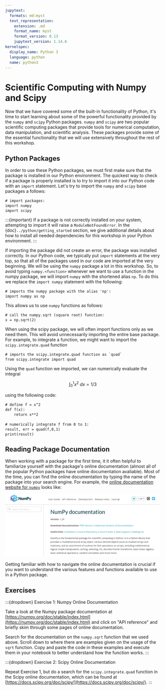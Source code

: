 ```yaml
---
jupytext:
  formats: md:myst
  text_representation:
    extension: .md
    format_name: myst
    format_version: 0.13
    jupytext_version: 1.14.6
kernelspec:
  display_name: Python 3
  language: python
  name: python3
---
```


# Scientific Computing with Numpy and Scipy

Now that we have covered some of the built-in functionality of Python, it's time to start learning about some of the powerful functionality provided by the `numpy` and `scipy` Python packages. `numpy` and `scipy` are two popular scientific computing packages that provide tools for numerical computation, data manipulation, and scientific analysis. These packages provide some of the essential functionality that we will use extensively throughout the rest of this workshop.

## Python Packages

In order to use these Python packages, we must first make sure that the package is installed in our Python environment. The quickest way to check if a package is properly installed is to try to import it into our Python code with an `import` statement. Let's try to import the `numpy` and `scipy` base packages a follows:

```{code-cell}
# import packages:
import numpy
import scipy
```

:::{important} 
If a package is not correctly installed on your system, attempting to import it will raise a `ModuleNotFoundError`.
In the {doc}`../python/getting_started` section, we give additional details about how to install all needed dependencies for this workshop in your Python environment.
:::

If importing the package did not create an error, the package was installed correctly. In our Python code, we typically put `import` statements at the very top, so that all of the packages used in our code are imported at the very beginning. We will be using the `numpy` package a lot in this workshop. So, to avoid typing `numpy.<function>` whenever we want to use a function in the numpy package, we will import `numpy` with the shortened alias `np`. To do this we replace the `import numpy` statement with the following:

```{code-cell}
# imports the numpy package with the alias 'np':
import numpy as np
```

This allows us to use `numpy` functions as follows:

```
# call the numpy.sqrt (square root) function:
x = np.sqrt(2)
```
When using the scipy package, we will often import functions only as we need them. This will avoid unnecessarily importing the entire base package. For example, to integrate a function, we might want to import the `scipy.integrate.quad` function

```{code-cell}
# imports the scipy.integrate.quad function as `quad`
from scipy.integrate import quad
```

Using the `quad` function we imported, we can numerically evaluate the integral

$$\int_{0}^1 x^2\ dx = 1/3$$

using the following code:
```{code-cell}
# define f = x^2
def f(x):
    return x**2

# numerically integrate f from 0 to 1:
result, err = quad(f,0,1)
print(result)
```

## Reading Package Documentation

When working with a package for the first time, it it often helpful to familiarize yourself with the package's online documentation (almost all of the popular Python packages have online documentation avaliable). Most of the time, you can find the online documentation by typing the name of the package into your search engine. For example, the [online documentation website for `numpy`](https://numpy.org/doc/stable/index.html) looks like:

![Numpy Online Documentation](./numpy_docs.png)

Getting familiar with how to navigate the online documentation is crucial if you want to understand the various features and functions available to use in a Python package.

## Exercises

:::{dropdown} Exercise 1: Numpy Online Documentation 

Take a look at the Numpy package documentation at [https://numpy.org/doc/stable/index.html](https://numpy.org/doc/stable/index.html) and click on "API reference" and briefly skim through some pages of online documentation. 

Search for the documentation on the `numpy.sqrt` function that we used above. Scroll down to where there are examples given on the usage of the `sqrt` function. Copy and paste the code in these examples and execute them in your notebook to better understand how the function works.
:::

:::{dropdown} Exercise 2: Scipy Online Documentation

Repeat Exercise 1, but do a search for the `scipy.integrate.quad` function in the Scipy online documentation, which can be found at [https://docs.scipy.org/doc/scipy/](https://docs.scipy.org/doc/scipy/).
:::

